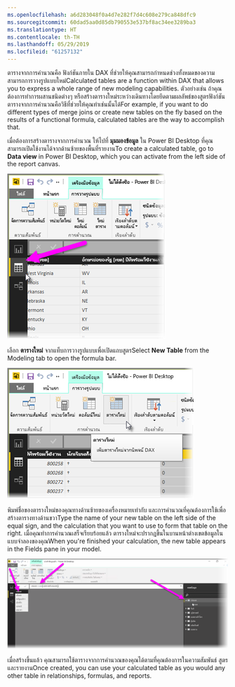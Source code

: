 ```yaml
---
ms.openlocfilehash: a6d283048f0a4d7e282f7d4c608e279ca848dfc9
ms.sourcegitcommit: 60dad5aa0d85db790553e537bf8ac34ee3289ba3
ms.translationtype: HT
ms.contentlocale: th-TH
ms.lasthandoff: 05/29/2019
ms.locfileid: "61257132"
---
```

<span data-ttu-id="c4c07-101">ตารางจากการคำนวณคือ ฟังก์ชันภายใน DAX ที่ช่วยให้คุณสามารถกำหนดช่วงทั้งหมดของความสามารถการวางรูปแบบใหม่</span><span class="sxs-lookup"><span data-stu-id="c4c07-101">Calculated tables are a function within DAX that allows you to express a whole range of new modeling capabilities.</span></span> <span data-ttu-id="c4c07-102">ตัวอย่างเช่น ถ้าคุณต้องการทำการผสานชนิดต่างๆ หรือสร้างตารางใหม่ระหว่างเดินทางโดยยึดตามผลลัพธ์ของสูตรฟังก์ชัน ตารางจากการคำนวณคือวิธีที่ช่วยให้คุณทำเช่นนั้นได้</span><span class="sxs-lookup"><span data-stu-id="c4c07-102">For example, if you want to do different types of merge joins or create new tables on the fly based on the results of a functional formula, calculated tables are the way to accomplish that.</span></span>

<span data-ttu-id="c4c07-103">เมื่อต้องการสร้างตารางจากการคำนวณ ให้ไปที่ **มุมมองข้อมูล** ใน Power BI Desktop ที่คุณสามารถเปิดใช้งานได้จากด้านซ้ายของพื้นที่รายงาน</span><span class="sxs-lookup"><span data-stu-id="c4c07-103">To create a calculated table, go to **Data view** in Power BI Desktop, which you can activate from the left side of the report canvas.</span></span>

![](media/2-6-create-calculated-tables/2-6_1.png)

<span data-ttu-id="c4c07-104">เลือก **ตารางใหม่** จากแท็บการวางรูปแบบเพื่อเปิดแถบสูตร</span><span class="sxs-lookup"><span data-stu-id="c4c07-104">Select **New Table** from the Modeling tab to open the formula bar.</span></span>

![](media/2-6-create-calculated-tables/2-6_1b.png)

<span data-ttu-id="c4c07-105">พิมพ์ชื่อของตารางใหม่ของคุณทางด้านซ้ายของเครื่องหมายเท่ากับ และการคำนวณที่คุณต้องการใช้เพื่อสร้างตารางทางด้านขวา</span><span class="sxs-lookup"><span data-stu-id="c4c07-105">Type the name of your new table on the left side of the equal sign, and the calculation that you want to use to form that table on the right.</span></span> <span data-ttu-id="c4c07-106">เมื่อคุณทำการคำนวณเสร็จเรียบร้อยแล้ว ตารางใหม่จะปรากฏขึ้นในบานหน้าต่างเขตข้อมูลในแบบจำลองของคุณ</span><span class="sxs-lookup"><span data-stu-id="c4c07-106">When you're finished your calculation, the new table appears in the Fields pane in your model.</span></span>

![](media/2-6-create-calculated-tables/2-6_2.png)

<span data-ttu-id="c4c07-107">เมื่อสร้างขึ้นแล้ว คุณสามารถใช้ตารางจากการคำนวณของคุณได้ตามที่คุณต้องการในความสัมพันธ์ สูตร และรายงาน</span><span class="sxs-lookup"><span data-stu-id="c4c07-107">Once created, you can use your calculated table as you would any other table in relationships, formulas, and reports.</span></span>

